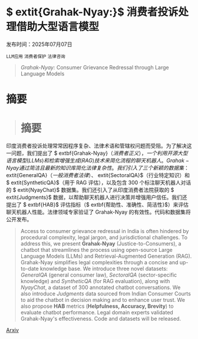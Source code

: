 # $	extit{Grahak-Nyay:}$ 消费者投诉处理借助大型语言模型

发布时间：2025年07月07日

`LLM应用` `消费者保护` `法律咨询`

> $\textit{Grahak-Nyay:}$ Consumer Grievance Redressal through Large Language Models

# 摘要

> # 摘要  
印度消费者投诉处理常常因程序复杂、法律术语和管辖权问题而受阻。为了解决这一问题，我们提出了 $	extbf{Grahak-Nyay}$（消费者正义），一个利用开源大型语言模型 (LLMs) 和检索增强生成 (RAG) 技术来简化流程的聊天机器人。Grahak-Nyay 通过简洁且最新的知识库简化法律复杂性。我们引入了三个新颖的数据集：$	extit{GeneralQA}$（一般消费者法律）、$	extit{SectoralQA}$（行业特定知识）和 $	extit{SyntheticQA}$（用于 RAG 评估），以及包含 300 个标注聊天机器人对话的 $	extit{NyayChat}$ 数据集。我们还引入了从印度消费者法院获取的 $	extit{Judgments}$ 数据，以帮助聊天机器人进行决策并增强用户信任。我们还提出了 $	extbf{HAB}$ 评估指标（$	extbf{帮助性、准确性、简洁性}$）来评估聊天机器人性能。法律领域专家验证了 Grahak-Nyay 的有效性。代码和数据集将公开发布。

> Access to consumer grievance redressal in India is often hindered by procedural complexity, legal jargon, and jurisdictional challenges. To address this, we present $\textbf{Grahak-Nyay}$ (Justice-to-Consumers), a chatbot that streamlines the process using open-source Large Language Models (LLMs) and Retrieval-Augmented Generation (RAG). Grahak-Nyay simplifies legal complexities through a concise and up-to-date knowledge base. We introduce three novel datasets: $\textit{GeneralQA}$ (general consumer law), $\textit{SectoralQA}$ (sector-specific knowledge) and $\textit{SyntheticQA}$ (for RAG evaluation), along with $\textit{NyayChat}$, a dataset of 300 annotated chatbot conversations. We also introduce $\textit{Judgments}$ data sourced from Indian Consumer Courts to aid the chatbot in decision making and to enhance user trust. We also propose $\textbf{HAB}$ metrics ($\textbf{Helpfulness, Accuracy, Brevity}$) to evaluate chatbot performance. Legal domain experts validated Grahak-Nyay's effectiveness. Code and datasets will be released.

[Arxiv](https://arxiv.org/abs/2507.04854)